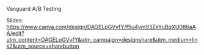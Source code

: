 Vanguard A/B Testing

Slides: https://www.canva.com/design/DAGELpGVvfY/f5u4ym93ZeYuBqXU086aAA/edit?utm_content=DAGELpGVvfY&utm_campaign=designshare&utm_medium=link2&utm_source=sharebutton
